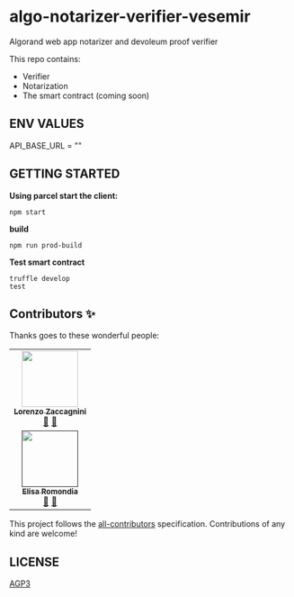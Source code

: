 # algo-notarizer-verifier-vesemir
Algorand web app notarizer and devoleum proof verifier

This repo contains:
 
 * Verifier
 * Notarization
 * The smart contract (coming soon)

## ENV VALUES
API_BASE_URL = ""

## GETTING STARTED

**Using parcel start the client:**

    npm start

**build**

    npm run prod-build

**Test smart contract**

    truffle develop
    test

## Contributors ✨
Thanks goes to these wonderful people:

<!-- ALL-CONTRIBUTORS-LIST:START - Do not remove or modify this section -->
<!-- prettier-ignore-start -->
<!-- markdownlint-disable -->
<table>
  <tr>
    <td align="center"><a href="https://it.linkedin.com/in/lorenzo-zaccagnini"><img src="https://avatars2.githubusercontent.com/u/18169376?s=400&u=697698bf9973ab54be5b8eadbf7d1c7c083d23e6&v=4" width="100px;" alt=""/><br /><sub><b>Lorenzo Zaccagnini</b></sub></a><br /><a href="https://it.linkedin.com/in/lorenzo-zaccagnini" title="LinkedIn">💬</a> <a href="https://github.com/LorenzoZaccagnini" title="GitHub">📖</a></td>
   </tr>
    <td align="center"><a href=" "><img src="https://avatars1.githubusercontent.com/u/22495052?s=400&u=bfa41aa3de72d097e172add801860178358e9362&v=4" width="100px;" alt=""/><br /><sub><b>Elisa Romondia</b></sub></a><br /><a href="https://fr.linkedin.com/in/elisa-romondia" title="LinkedIn">💬</a> <a href="https://github.com/elisaromondia" title="GitHub">📖</a></td>
</table>
<!-- markdownlint-enable -->
<!-- prettier-ignore-end -->
<!-- ALL-CONTRIBUTORS-LIST:END -->

This project follows the [all-contributors](https://allcontributors.org) specification.
Contributions of any kind are welcome!

## LICENSE

[AGP3](LICENSE.md)
